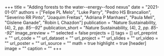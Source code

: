 +++
title = "Adding forests to the water--energy--food nexus"
date = "2021-01-01"
authors = ["Felipe PL Melo", "Luke Parry", "Pedro HS Brancalion", "Severino RR Pinto", "Joaquim Freitas", "Adriana P Manhaes", "Paula Meli", "Gislene Ganade", "Robin L Chazdon"]
publication = "Nature Sustainability, (4), 2, _pp. 85--92_"
publication_short = "Nature Sustainability, (4), 2, _pp. 85--92_"
image_preview = ""
selected = false
projects = []
tags = []
url_preprint = ""
url_code = ""
url_dataset = ""
url_project = ""
url_slides = ""
url_video = ""
url_poster = ""
url_source = ""
math = true
highlight = true
[header]
image = ""
caption = ""
+++

